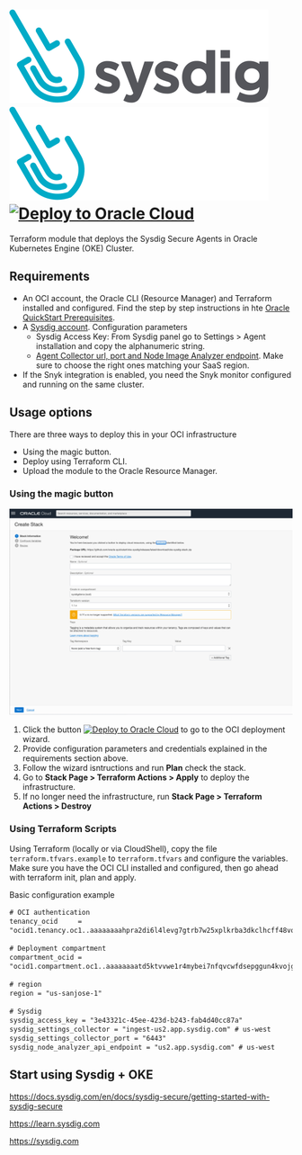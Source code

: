 # ![Sysdig Logo](./images/sysdig-logo.svg#gh-light-mode-only)![Sysdig Logo - Dark Mode](./images/sysdig-logo-white-text.svg#gh-dark-mode-only)      [![Deploy to Oracle Cloud][magic_button]][magic_sysdig_stack]

Terraform module that deploys the Sysdig Secure Agents in Oracle Kubernetes Engine (OKE) Cluster.

## Requirements
- An OCI account, the Oracle CLI (Resource Manager) and Terraform installed and configured. Find the step by step instructions in hte [Oracle QuickStart Prerequisites](https://github.com/oracle-quickstart/oci-prerequisites).
- A [Sysdig account](https://sysdig.com/company/start-free). Configuration parameters
  - Sysdig Access Key: From Sysdig panel go to Settings > Agent installation and copy the alphanumeric string.
  - [Agent Collector url, port and Node Image Analyzer endpoint](https://docs.sysdig.com/en/docs/administration/saas-regions-and-ip-ranges). Make sure to choose the right ones matching your SaaS region.
- If the Snyk integration is enabled, you need the Snyk monitor configured and running on the same cluster.

## Usage options
There are three ways to deploy this in your OCI infrastructure
- Using the magic button.
- Deploy using Terraform CLI.
- Upload the module to the Oracle Resource Manager.

### Using the magic button

![](./images/magic-button-screenshot-1.png)

1. Click the button [![Deploy to Oracle Cloud][magic_button]][magic_sysdig_stack] to go to the OCI deployment wizard.
2. Provide configuration parameters and credentials explained in the requirements section above.
3. Follow the wizard isntructions and run **Plan** check the stack.
4. Go to **Stack Page > Terraform Actions > Apply** to deploy the infrastructure.
5. If no longer need the infrastructure, run **Stack Page > Terraform Actions > Destroy**

### Using Terraform Scripts

Using Terraform (locally or via CloudShell), copy the file `terraform.tfvars.example` to `terraform.tfvars` and configure the variables. Make sure you have the OCI CLI installed and configured, then go ahead with terraform init, plan and apply.

Basic configuration example
````
# OCI authentication
tenancy_ocid     = "ocid1.tenancy.oc1..aaaaaaaahpra2di6l4levg7gtrb7w25xplkrba3dkclhcff48vofxuvv36pd"

# Deployment compartment
compartment_ocid = "ocid1.compartment.oc1..aaaaaaaatd5ktvvwe1r4mybei7nfqvcwfdsepggun4kvojgeh5mbibryy22tq"

# region
region = "us-sanjose-1"

# Sysdig
sysdig_access_key = "3e43321c-45ee-423d-b243-fab4d40cc87a"
sysdig_settings_collector = "ingest-us2.app.sysdig.com" # us-west
sysdig_settings_collector_port = "6443"
sysdig_node_analyzer_api_endpoint = "us2.app.sysdig.com" # us-west
````

## Start using Sysdig + OKE
https://docs.sysdig.com/en/docs/sysdig-secure/getting-started-with-sysdig-secure

https://learn.sysdig.com

https://sysdig.com

[magic_button]: https://oci-resourcemanager-plugin.plugins.oci.oraclecloud.com/latest/deploy-to-oracle-cloud.svg
[magic_sysdig_stack]: https://cloud.oracle.com/resourcemanager/stacks/create?zipUrl=https://github.com/oracle-quickstart/oke-sysdig/releases/latest/download/oke-sysdig-stack.zip
